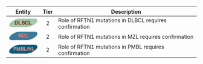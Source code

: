 |Entity|Tier|Description              |
|:----:|:----:|------------------------------|
|![DLBCL](images/icons/DLBCL_tier2.png) | 2 | Role of RFTN1 mutations in DLBCL requires confirmation|
|![MZL](images/icons/MZL_tier2.png) | 2 | Role of RFTN1 mutations in MZL requires confirmation|
|![PMBL](images/icons/PMBL_tier2.png) | 2 | Role of RFTN1 mutations in PMBL requires confirmation|
